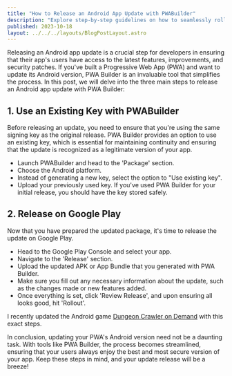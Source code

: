 ```yaml
--- 
title: "How to Release an Android App Update with PWABuilder"
description: "Explore step-by-step guidelines on how to seamlessly roll out updates for your Android app using PWA Builder. Enhance user experience with the latest features and improvements."
published: 2023-10-18
layout: ../../../layouts/BlogPostLayout.astro 
---
```


Releasing an Android app update is a crucial step for developers in ensuring that their app's users have access to the latest features, improvements, and security patches. If you've built a Progressive Web App (PWA) and want to update its Android version, PWA Builder is an invaluable tool that simplifies the process. In this post, we will delve into the three main steps to release an Android app update with PWA Builder:

## 1. Use an Existing Key with PWABuilder

Before releasing an update, you need to ensure that you're using the same signing key as the original release. PWA Builder provides an option to use an existing key, which is essential for maintaining continuity and ensuring that the update is recognized as a legitimate version of your app.

- Launch PWABuilder and head to the 'Package' section.
- Choose the Android platform.
- Instead of generating a new key, select the option to "Use existing key".
- Upload your previously used key. If you've used PWA Builder for your initial release, you should have the key stored safely.

## 2. Release on Google Play

Now that you have prepared the updated package, it's time to release the update on Google Play.

- Head to the Google Play Console and select your app.
- Navigate to the 'Release' section.
- Upload the updated APK or App Bundle that you generated with PWA Builder.
- Make sure you fill out any necessary information about the update, such as the changes made or new features added.
- Once everything is set, click 'Review Release', and upon ensuring all looks good, hit 'Rollout'.

I recently updated the Android game [Dungeon Crawler on Demand](https://play.google.com/store/apps/details?id=com.thomaspeissl.quick_dungeon_crawler_od.twa) with this exact steps.

In conclusion, updating your PWA's Android version need not be a daunting task. With tools like PWA Builder, the process becomes streamlined, ensuring that your users always enjoy the best and most secure version of your app. Keep these steps in mind, and your update release will be a breeze!

